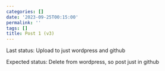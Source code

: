 ```yaml
---
categories: []
date: '2023-09-25T00:15:00'
permalink: ''
tags: []
title: Post 1 (v3)
---
```


Last status: Upload to just wordpress and github<br />

Expected status: Delete from wordpress, so post just in github<br />

<br />